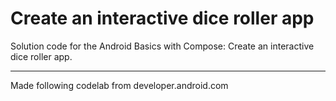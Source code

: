 Create an interactive dice roller app
=======================================

Solution code for the Android Basics with Compose: Create an interactive dice roller app.

--------------------------------------

Made following codelab from developer.android.com
